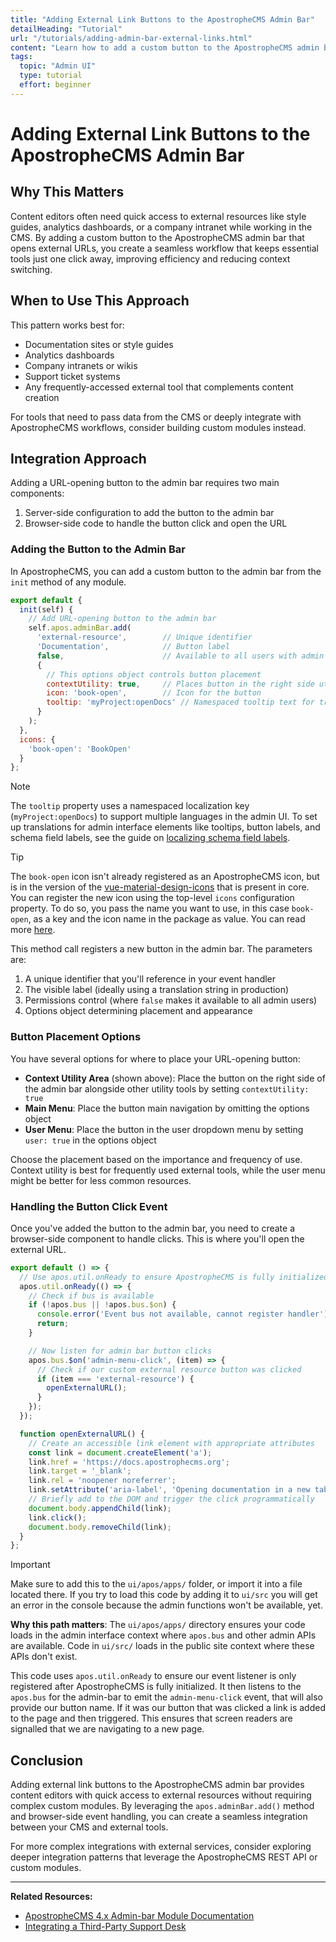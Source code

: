 ```yaml
---
title: "Adding External Link Buttons to the ApostropheCMS Admin Bar"
detailHeading: "Tutorial"
url: "/tutorials/adding-admin-bar-external-links.html"
content: "Learn how to add a custom button to the ApostropheCMS admin bar that opens an external URL, giving content editors quick access to external resources without leaving the CMS interface."
tags:
  topic: "Admin UI"
  type: tutorial
  effort: beginner
---
```

# Adding External Link Buttons to the ApostropheCMS Admin Bar

## Why This Matters

Content editors often need quick access to external resources like style guides, analytics dashboards, or a company intranet while working in the CMS. By adding a custom button to the ApostropheCMS admin bar that opens external URLs, you create a seamless workflow that keeps essential tools just one click away, improving efficiency and reducing context switching.

## When to Use This Approach

This pattern works best for:
- Documentation sites or style guides
- Analytics dashboards
- Company intranets or wikis
- Support ticket systems
- Any frequently-accessed external tool that complements content creation

For tools that need to pass data from the CMS or deeply integrate with ApostropheCMS workflows, consider building custom modules instead.

## Integration Approach

Adding a URL-opening button to the admin bar requires two main components:
1. Server-side configuration to add the button to the admin bar
2. Browser-side code to handle the button click and open the URL

### Adding the Button to the Admin Bar

In ApostropheCMS, you can add a custom button to the admin bar from the `init` method of any module.

<AposCodeBlock>

```javascript
export default {
  init(self) {
    // Add URL-opening button to the admin bar
    self.apos.adminBar.add(
      'external-resource',        // Unique identifier
      'Documentation',            // Button label
      false,                      // Available to all users with admin access
      {
        // This options object controls button placement
        contextUtility: true,     // Places button in the right side utility area
        icon: 'book-open',        // Icon for the button
        tooltip: 'myProject:openDocs' // Namespaced tooltip text for translation
      }
    );
  },
  icons: {
    'book-open': 'BookOpen'
  }
};
```
  <template v-slot:caption>
    modules/external-links/index.js
  </template>
</AposCodeBlock>

> [!NOTE]
> The `tooltip` property uses a namespaced localization key (`myProject:openDocs`) to support multiple languages in the admin UI. To set up translations for admin interface elements like tooltips, button labels, and schema field labels, see the guide on [localizing schema field labels](/guide/localization/static.html#localizing-schema-field-labels).
 
> [!TIP]
> The `book-open` icon isn't already registered as an ApostropheCMS icon, but is in the version of the [vue-material-design-icons](https://gist.github.com/BoDonkey/a28419ed8954b57931f80061e5e6a3dd) that is present in core. You can register the new icon using the top-level `icons` configuration property. To do so, you pass the name you want to use, in this case `book-open`, as a key and the icon name in the package as value. You can read more [here](https://docs.apostrophecms.org/reference/module-api/module-overview.html#icons).

This method call registers a new button in the admin bar. The parameters are:

1. A unique identifier that you'll reference in your event handler
2. The visible label (ideally using a translation string in production)
3. Permissions control (where `false` makes it available to all admin users)
4. Options object determining placement and appearance

### Button Placement Options

You have several options for where to place your URL-opening button:

- **Context Utility Area** (shown above): Place the button on the right side of the admin bar alongside other utility tools by setting `contextUtility: true`
- **Main Menu**: Place the button main navigation by omitting the options object
- **User Menu**: Place the button in the user dropdown menu by setting `user: true` in the options object

Choose the placement based on the importance and frequency of use. Context utility is best for frequently used external tools, while the user menu might be better for less common resources.

### Handling the Button Click Event

Once you've added the button to the admin bar, you need to create a browser-side component to handle clicks. This is where you'll open the external URL.

<AposCodeBlock>

```javascript
export default () => {
  // Use apos.util.onReady to ensure ApostropheCMS is fully initialized
  apos.util.onReady(() => {
    // Check if bus is available 
    if (!apos.bus || !apos.bus.$on) {
      console.error('Event bus not available, cannot register handler');
      return;
    }

    // Now listen for admin bar button clicks
    apos.bus.$on('admin-menu-click', (item) => {
      // Check if our custom external resource button was clicked
      if (item === 'external-resource') {
        openExternalURL();
      }
    });
  });

  function openExternalURL() {
    // Create an accessible link element with appropriate attributes
    const link = document.createElement('a');
    link.href = 'https://docs.apostrophecms.org';
    link.target = '_blank';
    link.rel = 'noopener noreferrer';
    link.setAttribute('aria-label', 'Opening documentation in a new tab');
    // Briefly add to the DOM and trigger the click programmatically
    document.body.appendChild(link);
    link.click();
    document.body.removeChild(link);
  }
};
```
  <template v-slot:caption>
    modules/external-links/ui/apos/apps/index.js
  </template>
</AposCodeBlock>

> [!IMPORTANT]
> Make sure to add this to the `ui/apos/apps/` folder, or import it into a file located there. If you try to load this code by adding it to `ui/src` you will get an error in the console because the admin functions won't be available, yet.
> 
> **Why this path matters**: The `ui/apos/apps/` directory ensures your code loads in the admin interface context where `apos.bus` and other admin APIs are available. Code in `ui/src/` loads in the public site context where these APIs don't exist.

This code uses `apos.util.onReady` to ensure our event listener is only registered after ApostropheCMS is fully initialized. It then listens to the `apos.bus` for the admin-bar to emit the `admin-menu-click` event, that will also provide our button name. If it was our button that was clicked a link is added to the page and then triggered. This ensures that screen readers are signalled that we are navigating to a new page.

## Conclusion

Adding external link buttons to the ApostropheCMS admin bar provides content editors with quick access to external resources without requiring complex custom modules. By leveraging the `apos.adminBar.add()` method and browser-side event handling, you can create a seamless integration between your CMS and external tools.

For more complex integrations with external services, consider exploring deeper integration patterns that leverage the ApostropheCMS REST API or custom modules.

---

**Related Resources:**
- [ApostropheCMS 4.x Admin-bar Module Documentation](/reference/modules/admin-bar.md)
- [Integrating a Third-Party Support Desk](/tutorials/adding-a-support-desk-button.html)